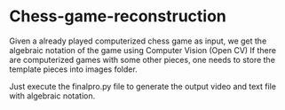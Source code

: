 # Chess-game-reconstruction

Given a already played computerized chess game as input, we get the algebraic notation of the game using Computer Vision (Open CV)
If there are computerized games with some other pieces, one needs to store the template pieces into images folder.

Just execute the finalpro.py file to generate the output video and text file with algebraic notation.
